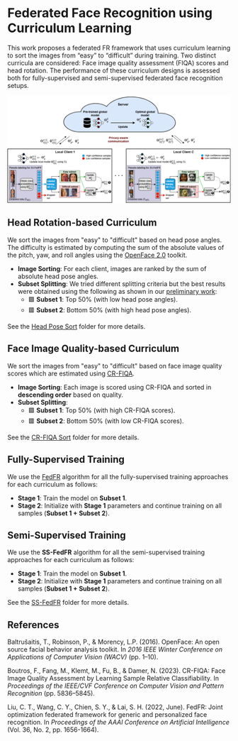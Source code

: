 # Federated Face Recognition using Curriculum Learning

This work proposes a federated FR framework that uses curriculum learning to sort the images from “easy” to “difficult” during training. Two distinct curricula are considered: Face image quality assessment (FIQA) scores and head rotation. The performance of these curriculum designs is assessed both for fully-supervised and semi-supervised federated face recognition setups.

<img src="CL_FedFR.png"> 

## Head Rotation-based Curriculum
We sort the images from "easy" to "difficult" based on head pose angles. The difficulty is estimated by computing the sum of the absolute values of the pitch, yaw, and roll angles using the [OpenFace 2.0](https://github.com/TadasBaltrusaitis/OpenFace) toolkit.

- **Image Sorting**: For each client, images are ranked by the sum of absolute head pose angles.
- **Subset Splitting**:
We tried different splitting criteria but the best results were obtained using the following as shown in our [preliminary work](https://www.scitepress.org/Papers/2024/125740/125740.pdf):
   - 🟩 **Subset 1**: Top 50% (with low head pose angles).
   - 🟥 **Subset 2**: Bottom 50% (with high head pose angles).

See the [Head Pose Sort](https://github.com/dcdube/CL-FedFR/tree/main/Head%20Pose%20Sort) folder for more details.

## Face Image Quality-based Curriculum

We sort the images from "easy" to "difficult" based on face image quality scores which are estimated using [CR-FIQA](https://github.com/fdbtrs/CR-FIQA).

- **Image Sorting**: Each image is scored using CR-FIQA and sorted in **descending order** based on quality. 
- **Subset Splitting**: 
  - 🟩 **Subset 1**: Top 50% (with high CR-FIQA scores). 
  - 🟥 **Subset 2**: Bottom 50% (with low CR-FIQA scores).

See the [CR-FIQA Sort](https://github.com/dcdube/CL-FedFR/tree/main/CR-FIQA%20Sort) folder for more details.

## Fully-Supervised Training
We use the [FedFR](https://github.com/jackie840129/FedFR) algorithm for all the fully-supervised training approaches for each curriculum as follows:
   - **Stage 1**: Train the model on **Subset 1**.
   - **Stage 2**: Initialize with **Stage 1** parameters and continue training on all samples (**Subset 1 + Subset 2**).

## Semi-Supervised Training
We use the **SS-FedFR** algorithm for all the semi-supervised training approaches for each curriculum as follows:
   - **Stage 1**: Train the model on **Subset 1**.
   - **Stage 2**: Initialize with **Stage 1** parameters and continue training on all samples (**Subset 1 + Subset 2**).

See the [SS-FedFR](https://github.com/dcdube/CL-FedFR/tree/main/SS-FedFR) folder for more details.

## References

Baltrušaitis, T., Robinson, P., & Morency, L.P. (2016). OpenFace: An open source facial behavior analysis toolkit. In *2016 IEEE Winter Conference on Applications of Computer Vision (WACV)* (pp. 1–10).

Boutros, F., Fang, M., Klemt, M., Fu, B., & Damer, N. (2023). CR-FIQA: Face Image Quality Assessment by Learning Sample Relative Classifiability. In *Proceedings of the IEEE/CVF Conference on Computer Vision and Pattern Recognition* (pp. 5836–5845).

Liu, C. T., Wang, C. Y., Chien, S. Y., & Lai, S. H. (2022, June). FedFR: Joint optimization federated framework for generic and personalized face recognition. In *Proceedings of the AAAI Conference on Artificial Intelligence* (Vol. 36, No. 2, pp. 1656-1664).

